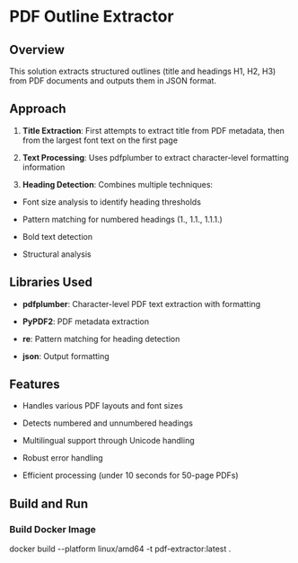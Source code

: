 # PDF Outline Extractor

## Overview

This solution extracts structured outlines (title and headings H1, H2, H3) from PDF documents and outputs them in JSON format.

## Approach

1. **Title Extraction**: First attempts to extract title from PDF metadata, then from the largest font text on the first page

2. **Text Processing**: Uses pdfplumber to extract character-level formatting information

3. **Heading Detection**: Combines multiple techniques:

  - Font size analysis to identify heading thresholds

  - Pattern matching for numbered headings (1., 1.1., 1.1.1.)

  - Bold text detection

  - Structural analysis

## Libraries Used

- **pdfplumber**: Character-level PDF text extraction with formatting

- **PyPDF2**: PDF metadata extraction

- **re**: Pattern matching for heading detection

- **json**: Output formatting

## Features

- Handles various PDF layouts and font sizes

- Detects numbered and unnumbered headings

- Multilingual support through Unicode handling

- Robust error handling

- Efficient processing (under 10 seconds for 50-page PDFs)

## Build and Run

### Build Docker Image

docker build --platform linux/amd64 -t pdf-extractor:latest .
